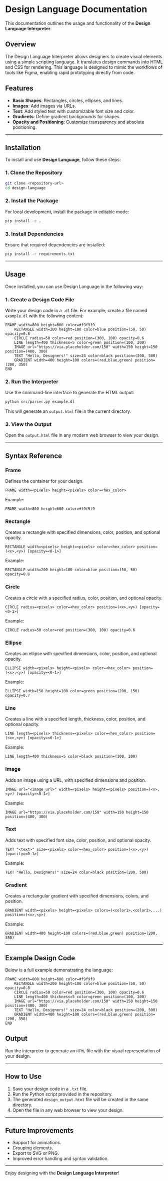 # Design Language Documentation

This documentation outlines the usage and functionality of the **Design Language Interpreter**.

## Overview
The Design Language Interpreter allows designers to create visual elements using a simple scripting language. It translates design commands into HTML and CSS for rendering. This language is designed to mimic the workflows of tools like Figma, enabling rapid prototyping directly from code.

## Features
- **Basic Shapes**: Rectangles, circles, ellipses, and lines.
- **Images**: Add images via URLs.
- **Text**: Add styled text with customizable font size and color.
- **Gradients**: Define gradient backgrounds for shapes.
- **Opacity and Positioning**: Customize transparency and absolute positioning.

---

## Installation

To install and use **Design Language**, follow these steps:

### 1. Clone the Repository
```bash
git clone <repository-url>
cd design-language
```

### 2. Install the Package

For local development, install the package in editable mode:
```bash
pip install -e .
```

### 3. Install Dependencies

Ensure that required dependencies are installed:
```bash
pip install -r requirements.txt
```

---

## Usage

Once installed, you can use Design Language in the following way:

### 1. Create a Design Code File
Write your design code in a `.dl` file. For example, create a file named `example.dl` with the following content:

```
FRAME width=800 height=600 color=#f9f9f9
    RECTANGLE width=200 height=100 color=blue position=(50, 50) opacity=0.8
    CIRCLE radius=50 color=red position=(300, 100) opacity=0.6
    LINE length=400 thickness=5 color=green position=(100, 200)
    IMAGE url="https://via.placeholder.com/150" width=150 height=150 position=(400, 300)
    TEXT "Hello, Designers!" size=24 color=black position=(200, 500)
    GRADIENT width=400 height=100 colors=(red,blue,green) position=(200, 350)
END
```

### 2. Run the Interpreter
Use the command-line interface to generate the HTML output:

```bash
python src/parser.py example.dl
```

This will generate an `output.html` file in the current directory.

### 3. View the Output
Open the `output.html` file in any modern web browser to view your design.

---

## Syntax Reference

### Frame
Defines the container for your design.

```
FRAME width=<pixels> height=<pixels> color=<hex_color>
```

Example:
```
FRAME width=800 height=600 color=#f9f9f9
```

### Rectangle
Creates a rectangle with specified dimensions, color, position, and optional opacity.

```
RECTANGLE width=<pixels> height=<pixels> color=<hex_color> position=(<x>,<y>) [opacity=<0-1>]
```

Example:
```
RECTANGLE width=200 height=100 color=blue position=(50, 50) opacity=0.8
```

### Circle
Creates a circle with a specified radius, color, position, and optional opacity.

```
CIRCLE radius=<pixels> color=<hex_color> position=(<x>,<y>) [opacity=<0-1>]
```

Example:
```
CIRCLE radius=50 color=red position=(300, 100) opacity=0.6
```

### Ellipse
Creates an ellipse with specified dimensions, color, position, and optional opacity.

```
ELLIPSE width=<pixels> height=<pixels> color=<hex_color> position=(<x>,<y>) [opacity=<0-1>]
```

Example:
```
ELLIPSE width=150 height=100 color=green position=(200, 150) opacity=0.7
```

### Line
Creates a line with a specified length, thickness, color, position, and optional opacity.

```
LINE length=<pixels> thickness=<pixels> color=<hex_color> position=(<x>,<y>) [opacity=<0-1>]
```

Example:
```
LINE length=400 thickness=5 color=black position=(100, 200)
```

### Image
Adds an image using a URL, with specified dimensions and position.

```
IMAGE url="<image_url>" width=<pixels> height=<pixels> position=(<x>,<y>) [opacity=<0-1>]
```

Example:
```
IMAGE url="https://via.placeholder.com/150" width=150 height=150 position=(400, 300)
```

### Text
Adds text with specified font size, color, position, and optional opacity.

```
TEXT "<text>" size=<pixels> color=<hex_color> position=(<x>,<y>) [opacity=<0-1>]
```

Example:
```
TEXT "Hello, Designers!" size=24 color=black position=(200, 500)
```

### Gradient
Creates a rectangular gradient with specified dimensions, colors, and position.

```
GRADIENT width=<pixels> height=<pixels> colors=(<color1>,<color2>,...) position=(<x>,<y>)
```

Example:
```
GRADIENT width=400 height=100 colors=(red,blue,green) position=(200, 350)
```

---

## Example Design Code
Below is a full example demonstrating the language:

```
FRAME width=800 height=600 color=#f9f9f9
    RECTANGLE width=200 height=100 color=blue position=(50, 50) opacity=0.8
    CIRCLE radius=50 color=red position=(300, 100) opacity=0.6
    LINE length=400 thickness=5 color=green position=(100, 200)
    IMAGE url="https://via.placeholder.com/150" width=150 height=150 position=(400, 300)
    TEXT "Hello, Designers!" size=24 color=black position=(200, 500)
    GRADIENT width=400 height=100 colors=(red,blue,green) position=(200, 350)
END
```

## Output
Run the interpreter to generate an `HTML` file with the visual representation of your design.

---

## How to Use
1. Save your design code in a `.txt` file.
2. Run the Python script provided in the repository.
3. The generated `design_output.html` file will be created in the same directory.
4. Open the file in any web browser to view your design.

---

## Future Improvements
- Support for animations.
- Grouping elements.
- Export to SVG or PNG.
- Improved error handling and syntax validation.

---

Enjoy designing with the **Design Language Interpreter**!
